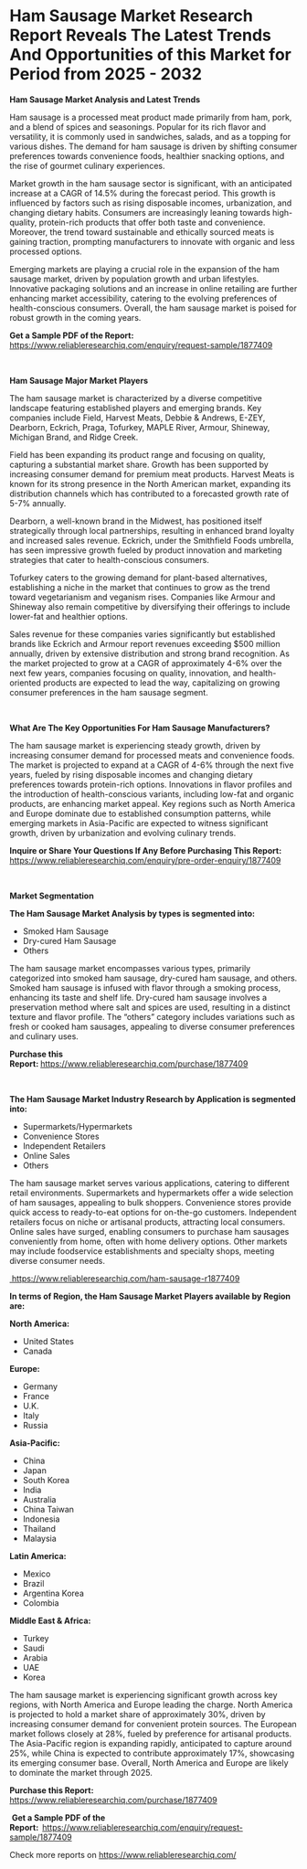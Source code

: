 <p><h1>Ham Sausage Market Research Report Reveals The Latest Trends And Opportunities of this Market for Period from 2025 - 2032</h1></p><p><strong>Ham Sausage Market Analysis and Latest Trends</strong></p>
<p><p>Ham sausage is a processed meat product made primarily from ham, pork, and a blend of spices and seasonings. Popular for its rich flavor and versatility, it is commonly used in sandwiches, salads, and as a topping for various dishes. The demand for ham sausage is driven by shifting consumer preferences towards convenience foods, healthier snacking options, and the rise of gourmet culinary experiences.</p><p>Market growth in the ham sausage sector is significant, with an anticipated increase at a CAGR of 14.5% during the forecast period. This growth is influenced by factors such as rising disposable incomes, urbanization, and changing dietary habits. Consumers are increasingly leaning towards high-quality, protein-rich products that offer both taste and convenience. Moreover, the trend toward sustainable and ethically sourced meats is gaining traction, prompting manufacturers to innovate with organic and less processed options.</p><p>Emerging markets are playing a crucial role in the expansion of the ham sausage market, driven by population growth and urban lifestyles. Innovative packaging solutions and an increase in online retailing are further enhancing market accessibility, catering to the evolving preferences of health-conscious consumers. Overall, the ham sausage market is poised for robust growth in the coming years.</p></p>
<p><strong>Get a Sample PDF of the Report:&nbsp;</strong> <a href="https://www.reliableresearchiq.com/enquiry/request-sample/1877409?utm_campaign=2760&utm_medium=2&utm_source=Github&utm_content=ia&utm_term=04042025&utm_id=ham-sausage">https://www.reliableresearchiq.com/enquiry/request-sample/1877409</a></p>
<p>&nbsp;</p>
<p><strong>Ham Sausage Major Market Players</strong></p>
<p><p>The ham sausage market is characterized by a diverse competitive landscape featuring established players and emerging brands. Key companies include Field, Harvest Meats, Debbie & Andrews, E-ZEY, Dearborn, Eckrich, Praga, Tofurkey, MAPLE River, Armour, Shineway, Michigan Brand, and Ridge Creek. </p><p>Field has been expanding its product range and focusing on quality, capturing a substantial market share. Growth has been supported by increasing consumer demand for premium meat products. Harvest Meats is known for its strong presence in the North American market, expanding its distribution channels which has contributed to a forecasted growth rate of 5-7% annually.</p><p>Dearborn, a well-known brand in the Midwest, has positioned itself strategically through local partnerships, resulting in enhanced brand loyalty and increased sales revenue. Eckrich, under the Smithfield Foods umbrella, has seen impressive growth fueled by product innovation and marketing strategies that cater to health-conscious consumers.</p><p>Tofurkey caters to the growing demand for plant-based alternatives, establishing a niche in the market that continues to grow as the trend toward vegetarianism and veganism rises. Companies like Armour and Shineway also remain competitive by diversifying their offerings to include lower-fat and healthier options.</p><p>Sales revenue for these companies varies significantly but established brands like Eckrich and Armour report revenues exceeding $500 million annually, driven by extensive distribution and strong brand recognition. As the market projected to grow at a CAGR of approximately 4-6% over the next few years, companies focusing on quality, innovation, and health-oriented products are expected to lead the way, capitalizing on growing consumer preferences in the ham sausage segment.</p></p>
<p>&nbsp;</p>
<p><strong>What Are The Key Opportunities For Ham Sausage Manufacturers?</strong></p>
<p><p>The ham sausage market is experiencing steady growth, driven by increasing consumer demand for processed meats and convenience foods. The market is projected to expand at a CAGR of 4-6% through the next five years, fueled by rising disposable incomes and changing dietary preferences towards protein-rich options. Innovations in flavor profiles and the introduction of health-conscious variants, including low-fat and organic products, are enhancing market appeal. Key regions such as North America and Europe dominate due to established consumption patterns, while emerging markets in Asia-Pacific are expected to witness significant growth, driven by urbanization and evolving culinary trends.</p></p>
<p><strong>Inquire or Share Your Questions If Any Before Purchasing This Report:</strong> <a href="https://www.reliableresearchiq.com/enquiry/pre-order-enquiry/1877409?utm_campaign=2760&utm_medium=2&utm_source=Github&utm_content=ia&utm_term=04042025&utm_id=ham-sausage">https://www.reliableresearchiq.com/enquiry/pre-order-enquiry/1877409</a></p>
<p>&nbsp;</p>
<p><strong>Market Segmentation</strong></p>
<p><strong>The Ham Sausage Market Analysis by types is segmented into:</strong></p>
<p><ul><li>Smoked Ham Sausage</li><li>Dry-cured Ham Sausage</li><li>Others</li></ul></p>
<p><p>The ham sausage market encompasses various types, primarily categorized into smoked ham sausage, dry-cured ham sausage, and others. Smoked ham sausage is infused with flavor through a smoking process, enhancing its taste and shelf life. Dry-cured ham sausage involves a preservation method where salt and spices are used, resulting in a distinct texture and flavor profile. The “others” category includes variations such as fresh or cooked ham sausages, appealing to diverse consumer preferences and culinary uses.</p></p>
<p><strong>Purchase this Report:&nbsp;</strong><a href="https://www.reliableresearchiq.com/purchase/1877409?utm_campaign=2760&utm_medium=2&utm_source=Github&utm_content=ia&utm_term=04042025&utm_id=ham-sausage">https://www.reliableresearchiq.com/purchase/1877409</a></p>
<p>&nbsp;</p>
<p><strong>The Ham Sausage Market Industry Research by Application is segmented into:</strong></p>
<p><ul><li>Supermarkets/Hypermarkets</li><li>Convenience Stores</li><li>Independent Retailers</li><li>Online Sales</li><li>Others</li></ul></p>
<p><p>The ham sausage market serves various applications, catering to different retail environments. Supermarkets and hypermarkets offer a wide selection of ham sausages, appealing to bulk shoppers. Convenience stores provide quick access to ready-to-eat options for on-the-go customers. Independent retailers focus on niche or artisanal products, attracting local consumers. Online sales have surged, enabling consumers to purchase ham sausages conveniently from home, often with home delivery options. Other markets may include foodservice establishments and specialty shops, meeting diverse consumer needs.</p></p>
<p><a href="https://www.reliableresearchiq.com/ham-sausage-r1877409?utm_campaign=2760&utm_medium=2&utm_source=Github&utm_content=ia&utm_term=04042025&utm_id=ham-sausage">&nbsp;https://www.reliableresearchiq.com/ham-sausage-r1877409</a></p>
<p><strong>In terms of Region, the Ham Sausage Market Players available by Region are:</strong></p>
<p>
    <p> <strong> North America: </strong>
        <ul>
            <li>United States</li>
            <li>Canada</li>
        </ul>
        </p> 
    <p> <strong> Europe: </strong>
        <ul>
            <li>Germany</li>
            <li>France</li>
            <li>U.K.</li>
            <li>Italy</li>
            <li>Russia</li>
        </ul>
        </p> 
    <p> <strong> Asia-Pacific: </strong>
        <ul>
            <li>China</li>
            <li>Japan</li>
            <li>South Korea</li>
            <li>India</li>
            <li>Australia</li>
            <li>China Taiwan</li>
            <li>Indonesia</li>
            <li>Thailand</li>
            <li>Malaysia</li>
        </ul>
        </p> 
    <p> <strong> Latin America: </strong>
        <ul>
            <li>Mexico</li>
            <li>Brazil</li>
            <li>Argentina Korea</li>
            <li>Colombia</li>
        </ul>
        </p> 
    <p> <strong> Middle East & Africa: </strong>
        <ul>
            <li>Turkey</li>
            <li>Saudi</li>
            <li>Arabia</li>
            <li>UAE</li>
            <li>Korea</li>
        </ul>
    </p>
    </p>
<p><p>The ham sausage market is experiencing significant growth across key regions, with North America and Europe leading the charge. North America is projected to hold a market share of approximately 30%, driven by increasing consumer demand for convenient protein sources. The European market follows closely at 28%, fueled by preference for artisanal products. The Asia-Pacific region is expanding rapidly, anticipated to capture around 25%, while China is expected to contribute approximately 17%, showcasing its emerging consumer base. Overall, North America and Europe are likely to dominate the market through 2025.</p></p>
<p><strong>Purchase this Report: </strong><a href="https://www.reliableresearchiq.com/purchase/1877409?utm_campaign=2760&utm_medium=2&utm_source=Github&utm_content=ia&utm_term=04042025&utm_id=ham-sausage">https://www.reliableresearchiq.com/purchase/1877409</a></p>
<p>&nbsp;<strong>Get a Sample PDF of the Report:&nbsp;&nbsp;</strong><a href="https://www.reliableresearchiq.com/enquiry/request-sample/1877409?utm_campaign=2760&utm_medium=2&utm_source=Github&utm_content=ia&utm_term=04042025&utm_id=ham-sausage">https://www.reliableresearchiq.com/enquiry/request-sample/1877409</a></p>
<p><strong></strong></p>
<p>Check more reports on <a href="https://www.reliableresearchiq.com/?utm_campaign=2760&utm_medium=2&utm_source=Github&utm_content=ia&utm_term=04042025&utm_id=ham-sausage">https://www.reliableresearchiq.com/</a></p>